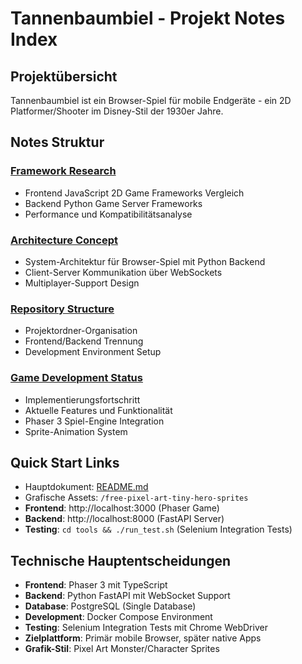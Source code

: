 # Tannenbaumbiel - Projekt Notes Index

## Projektübersicht

Tannenbaumbiel ist ein Browser-Spiel für mobile Endgeräte - ein 2D Platformer/Shooter im Disney-Stil der 1930er Jahre.

## Notes Struktur

### [Framework Research](framework_research.md)

- Frontend JavaScript 2D Game Frameworks Vergleich
- Backend Python Game Server Frameworks
- Performance und Kompatibilitätsanalyse

### [Architecture Concept](architecture_concept.md)

- System-Architektur für Browser-Spiel mit Python Backend
- Client-Server Kommunikation über WebSockets
- Multiplayer-Support Design

### [Repository Structure](repository_structure.md)

- Projektordner-Organisation
- Frontend/Backend Trennung
- Development Environment Setup

### [Game Development Status](game_development_status.md)

- Implementierungsfortschritt
- Aktuelle Features und Funktionalität
- Phaser 3 Spiel-Engine Integration
- Sprite-Animation System

## Quick Start Links

- Hauptdokument: [README.md](../README.md)
- Grafische Assets: `/free-pixel-art-tiny-hero-sprites`
- **Frontend**: http://localhost:3000 (Phaser Game)
- **Backend**: http://localhost:8000 (FastAPI Server)
- **Testing**: `cd tools && ./run_test.sh` (Selenium Integration Tests)

## Technische Hauptentscheidungen

- **Frontend**: Phaser 3 mit TypeScript
- **Backend**: Python FastAPI mit WebSocket Support
- **Database**: PostgreSQL (Single Database)
- **Development**: Docker Compose Environment
- **Testing**: Selenium Integration Tests mit Chrome WebDriver
- **Zielplattform**: Primär mobile Browser, später native Apps
- **Grafik-Stil**: Pixel Art Monster/Character Sprites
